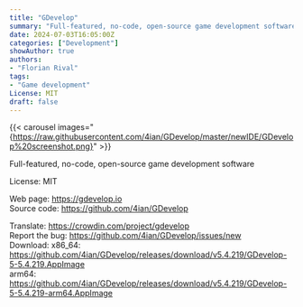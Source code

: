 ```yaml
---
title: "GDevelop"
summary: "Full-featured, no-code, open-source game development software"
date: 2024-07-03T16:05:00Z
categories: ["Development"]
showAuthor: true
authors:
- "Florian Rival"
tags:
- "Game development"
License: MIT
draft: false
---
```


{{< carousel images="{https://raw.githubusercontent.com/4ian/GDevelop/master/newIDE/GDevelop%20screenshot.png}" >}}

Full-featured, no-code, open-source game development software

License: MIT

Web page: <https://gdevelop.io>  
Source code: <https://github.com/4ian/GDevelop>

Translate: <https://crowdin.com/project/gdevelop>  
Report the bug: <https://github.com/4ian/GDevelop/issues/new>  
Download:   x86_64: <https://github.com/4ian/GDevelop/releases/download/v5.4.219/GDevelop-5-5.4.219.AppImage>  
            arm64: <https://github.com/4ian/GDevelop/releases/download/v5.4.219/GDevelop-5-5.4.219-arm64.AppImage>

